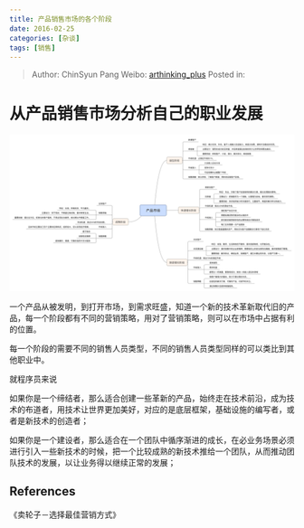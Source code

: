 ```yaml
---
title: 产品销售市场的各个阶段
date: 2016-02-25
categories: [杂谈]
tags: [销售]
---
```


> Author: ChinSyun Pang
> Weibo: [arthinking_plus](http://weibo.com/arthinkingplus)
> Posted in: 

# 从产品销售市场分析自己的职业发展

![](https://raw.githubusercontent.com/arthinking/informal-essay/master/images/2016/02/20160216-product-market-01.png)

一个产品从被发明，到打开市场，到需求旺盛，知道一个新的技术革新取代旧的产品，每一个阶段都有不同的营销策略，用对了营销策略，则可以在市场中占据有利的位置。

每一个阶段的需要不同的销售人员类型，不同的销售人员类型同样的可以类比到其他职业中。

就程序员来说

如果你是一个缔结者，那么适合创建一些革新的产品，始终走在技术前沿，成为技术的布道者，用技术让世界更加美好，对应的是底层框架，基础设施的编写者，或者是新技术的创造者；

如果你是一个建设者，那么适合在一个团队中循序渐进的成长，在必业务场景必须进行引入一些新技术的时候，把一个比较成熟的新技术推给一个团队，从而推动团队技术的发展，以让业务得以继续正常的发展；

## References

《卖轮子－选择最佳营销方式》


